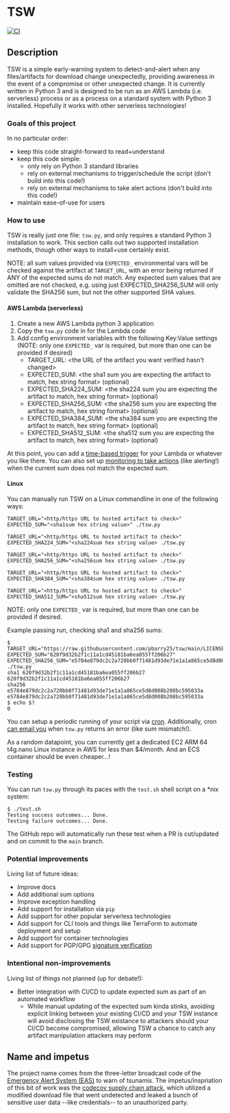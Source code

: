 # TSW

[![CI](https://github.com/pbarry25/tsw/actions/workflows/main.yml/badge.svg)](https://github.com/pbarry25/tsw/actions/workflows/main.yml)

## Description

TSW is a simple early-warning system to detect-and-alert when any files/artifacts for download change unexpectedly, providing awareness in the event of a compromise or other unexpected change. It is currently written in Python 3 and is designed to be run as an AWS Lambda (i.e. serverless) process or as a process on a standard system with Python 3 installed. Hopefully it works with other serverless technologies!

### Goals of this project

In no particular order:

* keep this code straight-forward to read+understand
* keep this code simple:
   * only rely on Python 3 standard libraries
   * rely on external mechanisms to trigger/schedule the script (don't build into this code!)
   * rely on external mechanisms to take alert actions (don't build into this code!)
* maintain ease-of-use for users

### How to use

TSW is really just one file: `tsw.py`, and only requires a standard Python 3 installation to work. This section calls out two supported installation methods, though other ways to install+use certainly exist.

NOTE: all sum values provided via `EXPECTED_` environmental vars will be checked against the artifact at `TARGET_URL`, with an error being returned if ANY of the expected sums do not match. Any expected sum values that are omitted are not checked, e.g. using just EXPECTED_SHA256_SUM will only validate the SHA256 sum, but not the other supported SHA values.

#### AWS Lambda (serverless)

1. Create a new AWS Lambda python 3 application
1. Copy the `tsw.py` code in for the Lambda code
1. Add config environment variables with the following Key:Value settings (NOTE: only one `EXPECTED_` var is required, but more than one can be provided if desired)
   * TARGET_URL: <the URL of the artifact you want verified hasn't changed>
   * EXPECTED_SUM: <the sha1 sum you are expecting the artifact to match, hex string format> (optional)
   * EXPECTED_SHA224_SUM: <the sha224 sum you are expecting the artifact to match, hex string format> (optional)
   * EXPECTED_SHA256_SUM: <the sha256 sum you are expecting the artifact to match, hex string format> (optional)
   * EXPECTED_SHA384_SUM: <the sha384 sum you are expecting the artifact to match, hex string format> (optional)
   * EXPECTED_SHA512_SUM: <the sha512 sum you are expecting the artifact to match, hex string format> (optional)

At this point, you can add a [time-based trigger](https://docs.aws.amazon.com/eventbridge/latest/userguide/eb-run-lambda-schedule.html) for your Lambda or whatever you like there. You can also set up [monitoring to take actions](https://aws.amazon.com/getting-started/hands-on/handle-serverless-application-errors-step-functions-lambda/) (like alerting!) when the current sum does not match the expected sum.

#### Linux

You can manually run TSW on a Linux commandline in one of the following ways:

```
TARGET_URL="<http/https URL to hosted artifact to check>" EXPECTED_SUM="<sha1sum hex string value>" ./tsw.py

TARGET_URL="<http/https URL to hosted artifact to check>" EXPECTED_SHA224_SUM="<sha224sum hex string value> ./tsw.py

TARGET_URL="<http/https URL to hosted artifact to check>" EXPECTED_SHA256_SUM="<sha256sum hex string value> ./tsw.py

TARGET_URL="<http/https URL to hosted artifact to check>" EXPECTED_SHA384_SUM="<sha384sum hex string value> ./tsw.py

TARGET_URL="<http/https URL to hosted artifact to check>" EXPECTED_SHA512_SUM="<sha512sum hex string value> ./tsw.py
```

NOTE: only one `EXPECTED_` var is required, but more than one can be provided if desired.

Example passing run, checking sha1 and sha256 sums:

```
$ TARGET_URL="https://raw.githubusercontent.com/pbarry25/tsw/main/LICENSE" EXPECTED_SUM="620f9d32b2f1c11a1cd45181ba6ea055ff206b27" EXPECTED_SHA256_SUM="e5784e879dc2c2a720bb0f71481d93de71e1a1a865ce5d8d008b208bc595033a" ./tsw.py
sha1 620f9d32b2f1c11a1cd45181ba6ea055ff206b27 620f9d32b2f1c11a1cd45181ba6ea055ff206b27
sha256 e5784e879dc2c2a720bb0f71481d93de71e1a1a865ce5d8d008b208bc595033a e5784e879dc2c2a720bb0f71481d93de71e1a1a865ce5d8d008b208bc595033a
$ echo $?
0
```

You can setup a periodic running of your script via [cron](https://opensource.com/article/17/11/how-use-cron-linux). Additionally, cron [can email you](https://askubuntu.com/questions/418237/how-to-detect-error-in-cron-jobs) when `tsw.py` returns an error (like sum mismatch!).

As a random datapoint, you can currently get a dedicated EC2 ARM 64 t4g.nano Linux instance in AWS for less than $4/month. And an ECS container should be even cheaper...!

### Testing

You can run `tsw.py` through its paces with the `test.sh` shell script on a *nix system:

```
$ ./test.sh 
Testing success outcomes... Done.
Testing failure outcomes... Done.
```

The GitHub repo will automatically run these test when a PR is cut/updated and on commit to the `main` branch.

### Potential improvements

Living list of future ideas:

* Improve docs
* Add additional sum options
* Improve exception handling
* Add support for installation via `pip`
* Add support for other popular serverless technologies
* Add support for CLI tools and things like TerraForm to automate deployment and setup
* Add support for container technologies
* Add support for PGP/GPG [signature verification](https://web.archive.org/web/20201111230210/https://www.gnupg.org/gph/en/manual/x135.html)

### Intentional non-improvements

Living list of things not planned (up for debate!):

* Better integration with CI/CD to update expected sum as part of an automated workflow
  * While manual updating of the expected sum kinda stinks, avoiding explicit linking between your existing CI/CD and your TSW instance will avoid disclosing the TSW existance to attackers should your CI/CD become compromised, allowing TSW a chance to catch any artifact manipulation attackers may perform

## Name and impetus

The project name comes from the three-letter broadcast code of the [Emergency Alert System (EAS)](https://web.archive.org/web/20210419131359/https://www.weather.gov/nwr/eventcodes) to warn of tsunamis. The impetus/inspriation of this bit of work was the [codecov supply chain attack](https://web.archive.org/web/20210421181028/https://thenewstack.io/not-your-usual-supply-chain-hack-the-codecov-bash-uploader-blunder/), which utilized a modified download file that went undetected and leaked a bunch of sensitive user data --like credentials-- to an unauthorized party.
